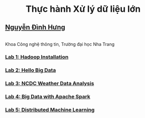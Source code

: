 <h1 align="center"> Thực hành Xử lý dữ liệu lớn
</h1>

## [Nguyễn Đình Hưng](nd-hung.github.io)
<br>
Khoa Công nghệ thông tin, Trường đại học Nha Trang
</h2>

### [Lab 1: Hadoop Installation](https://github.com/nd-hung/Big-Data/tree/main/Lab1_Hadoop_Installation)
### [Lab 2: Hello Big Data](https://github.com/nd-hung/Big-Data/tree/main/Lab2_WordCount)
### [Lab 3: NCDC Weather Data Analysis](https://github.com/nd-hung/Big-Data/tree/main/Lab3_NCDC_WeatherData)
### [Lab 4: Big Data with Apache Spark](https://github.com/nd-hung/Big-Data/tree/main/Lab4_Spark)
### [Lab 5: Distributed Machine Learning](https://github.com/nd-hung/Big-Data/tree/main/Lab5_DistributedMachineLearning)
